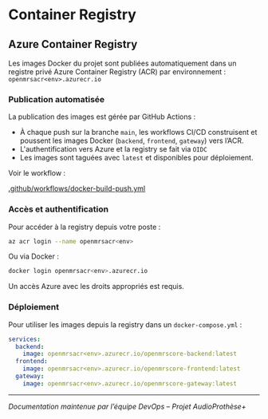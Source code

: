 # Container Registry

## Azure Container Registry

Les images Docker du projet sont publiées automatiquement dans un registre privé Azure Container Registry (ACR) par environnement :  
`openmrsacr<env>.azurecr.io`

### Publication automatisée

La publication des images est gérée par GitHub Actions :

- À chaque push sur la branche `main`, les workflows CI/CD construisent et poussent les images Docker (`backend`, `frontend`, `gateway`) vers l’ACR.
- L'authentification vers Azure et la registry se fait via `OIDC`
- Les images sont taguées avec `latest` et disponibles pour déploiement.

Voir le workflow : 

[.github/workflows/docker-build-push.yml](https://github.com/AudioProthese/openmrs-distro-referenceapplication/blob/main/.github/workflows/docker-build-push.yml)

### Accès et authentification

Pour accéder à la registry depuis votre poste :

```sh
az acr login --name openmrsacr<env>
```

Ou via Docker :

```sh
docker login openmrsacr<env>.azurecr.io
```

Un accès Azure avec les droits appropriés est requis.

### Déploiement

Pour utiliser les images depuis la registry dans un `docker-compose.yml` :

```yaml
services:
  backend:
    image: openmrsacr<env>.azurecr.io/openmrscore-backend:latest
  frontend:
    image: openmrsacr<env>.azurecr.io/openmrscore-frontend:latest
  gateway:
    image: openmrsacr<env>.azurecr.io/openmrscore-gateway:latest
```

---

*Documentation maintenue par l’équipe DevOps – Projet AudioProthèse+*